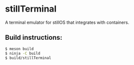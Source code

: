 # stillTerminal

A terminal emulator for stillOS that integrates with containers.

## Build instructions:

```Bash
$ meson build
$ ninja -C build
$ build/stillTerminal
```
